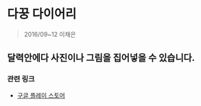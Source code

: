# 다꿍 다이어리 

> 2016/09~12 이채은 

## 달력안에다 사진이나 그림을 집어넣을 수 있습니다.

### 관련 링크
 - [구글 플레이 스토어](https://play.google.com/store/apps/details?id=com.untie.daywal&hl=ko)
